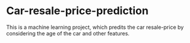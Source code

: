 # Car-resale-price-prediction
This is a machine learning project, which predits the car resale-price by considering the age of the car and other features.
